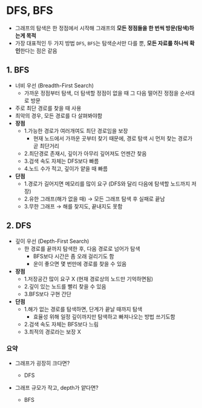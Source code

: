 # DFS, BFS

- 그래프의 탐색은 한 정점에서 시작해 그래프의 **모든 정점들을 한 번씩 방문(탐색)하는게 목적**
- 가장 대표적인 두 가지 방법 `DFS`, `BFS`는 탐색순서만 다를 뿐, **모든 자료를 하나씩 확인**한다는 점은 같음

## 1. BFS

- 너비 우선 (Breadth-First Search)
  - 가까운 정점부터 탐색, 더 탐색할 정점이 없을 때 그 다음 떨어진 정점을 순서대로 방문
- 주로 최단 경로를 찾을 때 사용
- 최악의 경우, 모든 경로를 다 살펴봐야함
- **장점**
  - 1.가능한 경로가 여러개여도 최단 경로임을 보장
    - 현재 노드에서 가까운 곳부터 찾기 때문에, 경로 탐색 시 먼저 찾는 경로가 곧 최단거리
  - 2.최단경로 존재시, 깊이가 아무리 깊어져도 언젠간 찾음
  - 3.검색 속도 자체는 DFS보다 빠름
  - 4.노드 수가 적고, 깊이가 얕을 때 빠름
- **단점**
  - 1.경로가 길어지면 메모리를 많이 요구 (DFS와 달리 다음에 탐색할 노드까지 저장)
  - 2.유한 그래프(해가 없을 때) → 모든 그래프 탐색 후 실패로 끝남
  - 3.무한 그래프 → 해를 찾지도, 끝내지도 못함

## 2. DFS

- 깊이 우선 (Depth-First Search)
  - 한 경로를 끝까지 탐색한 후, 다음 경로로 넘어가 탐색
    - BFS보다 시간은 좀 오래 걸리기도 함
    - 운이 좋으면 몇 번만에 경로를 찾을 수 있음
- **장점**
  - 1.저장공간 많이 요구 X (현재 경로상의 노드만 기억하면됨)
  - 2.깊이 있는 노드를 빨리 찾을 수 있음
  - 3.BFS보다 구현 간단
- **단점**
  - 1.해가 없는 경로를 탐색하면, 단계가 끝날 때까지 탐색
    - 효율성 위해 일정 깊이까지만 탐색하고 빠져나오는 방법 쓰기도함
  - 2.검색 속도 자체는 BFS보다 느림
  - 3.최적의 경로라는 보장 X

### 요약

- 그래프가 굉장히 크다면?

  - DFS

- 그래프 규모가 작고, depth가 얕다면?
  - BFS
